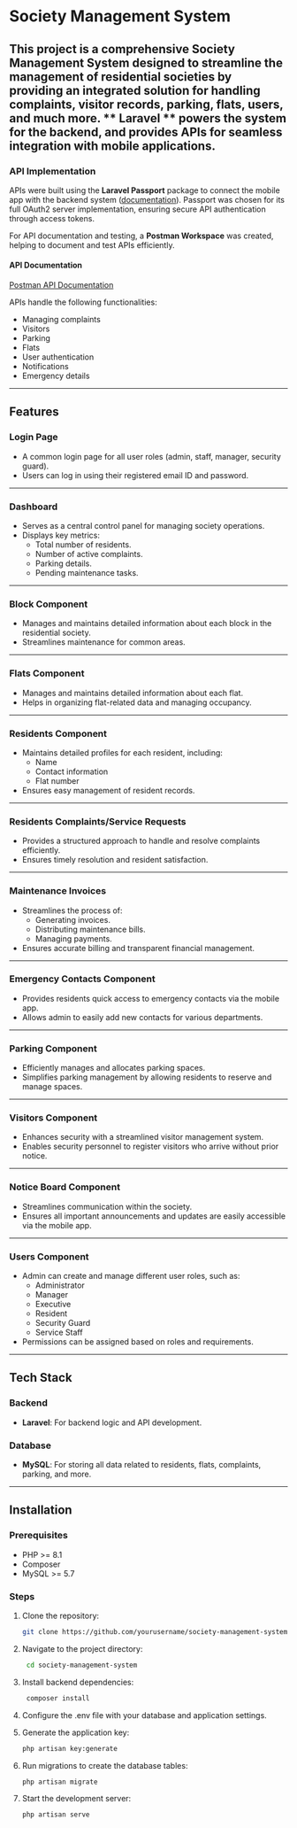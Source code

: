 # Society Management System

This project is a **comprehensive Society Management System** designed to streamline the management of residential societies by providing an integrated solution for handling complaints, visitor records, parking, flats, users, and much more. ** Laravel ** powers the system for the backend, and provides APIs for seamless integration with mobile applications.
---

### API Implementation

APIs were built using the **Laravel Passport** package to connect the mobile app with the backend system ([documentation](https://laravel.com/docs/11.x/passport)). Passport was chosen for its full OAuth2 server implementation, ensuring secure API authentication through access tokens. 

For API documentation and testing, a **Postman Workspace** was created, helping to document and test APIs efficiently.

#### API Documentation
[Postman API Documentation](https://documenter.getpostman.com/view/35280422/2sA3duFYNc)

APIs handle the following functionalities:
- Managing complaints
- Visitors
- Parking
- Flats
- User authentication
- Notifications
- Emergency details

---

## Features

### Login Page
- A common login page for all user roles (admin, staff, manager, security guard).
- Users can log in using their registered email ID and password.

---

### Dashboard
- Serves as a central control panel for managing society operations.
- Displays key metrics:
  - Total number of residents.
  - Number of active complaints.
  - Parking details.
  - Pending maintenance tasks.

---

### Block Component
- Manages and maintains detailed information about each block in the residential society.
- Streamlines maintenance for common areas.

---

### Flats Component
- Manages and maintains detailed information about each flat.
- Helps in organizing flat-related data and managing occupancy.

---

### Residents Component
- Maintains detailed profiles for each resident, including:
  - Name
  - Contact information
  - Flat number
- Ensures easy management of resident records.

---

### Residents Complaints/Service Requests
- Provides a structured approach to handle and resolve complaints efficiently.
- Ensures timely resolution and resident satisfaction.

---

### Maintenance Invoices
- Streamlines the process of:
  - Generating invoices.
  - Distributing maintenance bills.
  - Managing payments.
- Ensures accurate billing and transparent financial management.

---

### Emergency Contacts Component
- Provides residents quick access to emergency contacts via the mobile app.
- Allows admin to easily add new contacts for various departments.

---

### Parking Component
- Efficiently manages and allocates parking spaces.
- Simplifies parking management by allowing residents to reserve and manage spaces.

---

### Visitors Component
- Enhances security with a streamlined visitor management system.
- Enables security personnel to register visitors who arrive without prior notice.

---

### Notice Board Component
- Streamlines communication within the society.
- Ensures all important announcements and updates are easily accessible via the mobile app.

---

### Users Component
- Admin can create and manage different user roles, such as:
  - Administrator
  - Manager
  - Executive
  - Resident
  - Security Guard
  - Service Staff
- Permissions can be assigned based on roles and requirements.

---

## Tech Stack

### Backend
- **Laravel**: For backend logic and API development.

### Database
- **MySQL**: For storing all data related to residents, flats, complaints, parking, and more.

---

## Installation

### Prerequisites
- PHP >= 8.1  
- Composer
- MySQL >= 5.7  

### Steps
1. Clone the repository:
   ```bash
   git clone https://github.com/yourusername/society-management-system.git
2. Navigate to the project directory:
   ```bash
    cd society-management-system
   
3. Install backend dependencies:
   ```bash
    composer install
   
4. Configure the .env file with your database and application settings.

5. Generate the application key:
    ```bash
    php artisan key:generate
    
6. Run migrations to create the database tables:
    ```bash
    php artisan migrate
7. Start the development server:
    ```bash
    php artisan serve
